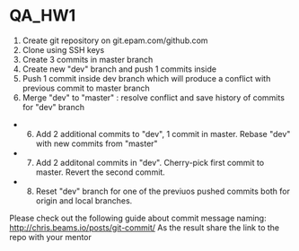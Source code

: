 # QA_HW1
1. Create git repository on git.epam.com/github.com
2. Clone using SSH keys
3. Create 3 commits in master branch
4. Create new "dev" branch and push 1 commits inside
5. Push 1 commit inside dev branch which will produce a conflict with previous commit to master branch
5. Merge "dev" to "master" : resolve conflict and save history of commits for "dev" branch
* 6. Add 2 additional commits to "dev", 1 commit in master. Rebase "dev" with new commits from "master"
* 7. Add 2 additonal commits in "dev". Cherry-pick first commit to master. Revert the second commit.
* 8. Reset "dev" branch for one of the previuos pushed commits both for origin and local branches.

Please check out the following guide about commit message naming: http://chris.beams.io/posts/git-commit/
As the result share the link to the repo with your mentor
